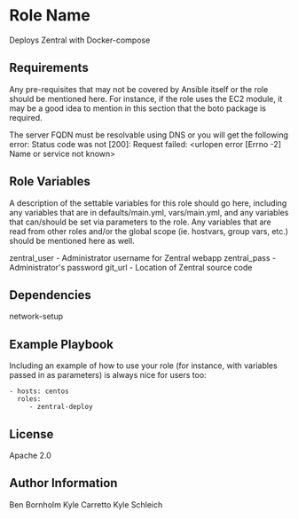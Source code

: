 Role Name
=========

Deploys Zentral with Docker-compose

Requirements
------------

Any pre-requisites that may not be covered by Ansible itself or the role should be mentioned here. For instance, if the role uses the EC2 module, it may be a good idea to mention in this section that the boto package is required.

The server FQDN must be resolvable using DNS or you will get the following error: Status code was not [200]: Request failed: <urlopen error [Errno -2] Name or service not known>

Role Variables
--------------

A description of the settable variables for this role should go here, including any variables that are in defaults/main.yml, vars/main.yml, and any variables that can/should be set via parameters to the role. Any variables that are read from other roles and/or the global scope (ie. hostvars, group vars, etc.) should be mentioned here as well.

zentral_user - Administrator username for Zentral webapp
zentral_pass - Administrator's password
git_url - Location of Zentral source code

Dependencies
------------

network-setup

Example Playbook
----------------

Including an example of how to use your role (for instance, with variables passed in as parameters) is always nice for users too:

    - hosts: centos
      roles:
         - zentral-deploy

License
-------

Apache 2.0

Author Information
------------------
Ben Bornholm
Kyle Carretto
Kyle Schleich

